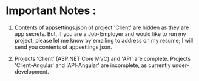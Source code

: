# Important Notes :

1. Contents of appsettings.json of project 'Client' are hidden as they are app secrets. 
But, if you are a Job-Employer and would like to run my project, please let me know by emailing to address on my resume; I will send you contents of appsettings.json.

2. Projects 'Client' (ASP.NET Core MVC) and 'API' are complete. 
Projects 'Client-Angular' and 'API-Angular' are incomplete, as currently under-development.
